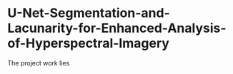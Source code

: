 # U-Net-Segmentation-and-Lacunarity-for-Enhanced-Analysis-of-Hyperspectral-Imagery
The project work lies
